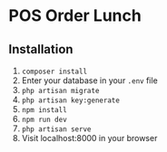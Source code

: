 # POS Order Lunch

## Installation

1. `composer install`
1. Enter your database in your `.env` file
1. `php artisan migrate`
1. `php artisan key:generate`
1. `npm install`
1. `npm run dev`
1. `php artisan serve`
1. Visit localhost:8000 in your browser